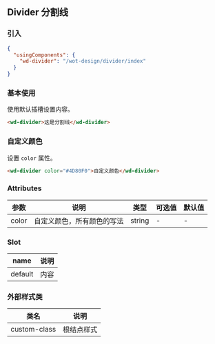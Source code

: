 ## Divider 分割线

### 引入

```json
{
  "usingComponents": {
    "wd-divider": "/wot-design/divider/index"
  }
}
```

### 基本使用

使用默认插槽设置内容。

```html
<wd-divider>这是分割线</wd-divider>
```

### 自定义颜色

设置 `color` 属性。

```html
<wd-divider color="#4D80F0">自定义颜色</wd-divider>
```

### Attributes

| 参数          | 说明            | 类型            | 可选值                 | 默认值   |
|------------- |---------------- |---------------- |---------------------- |-------- |
| color | 自定义颜色，所有颜色的写法 | string | - | - |

### Slot

| name      | 说明       |
|------------- |----------- |
| default | 内容 |

### 外部样式类

| 类名     | 说明                |
|---------|---------------------|
| custom-class | 根结点样式 |
